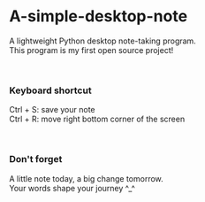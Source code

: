# A-simple-desktop-note
A lightweight Python desktop note-taking program.  
This program is my first open source project!  

<br>

### Keyboard shortcut
Ctrl + S: save your note  
Ctrl + R: move right bottom corner of the screen  

<br>

### Don't forget
A little note today, a big change tomorrow.  
Your words shape your journey ^_^  
